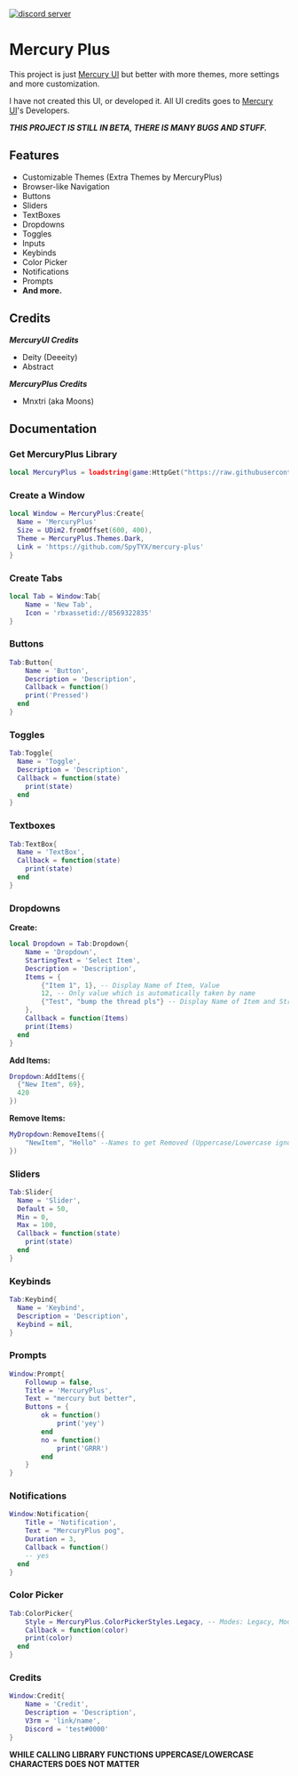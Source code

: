 [![discord server](https://cdn.discordapp.com/attachments/1063180819952324719/1069684390172577843/image.png)](https://discord.gg/jaunk8nhN5)


# Mercury Plus
This project is just [Mercury UI](https://github.com/deeeity/mercury-lib) but better with more themes, more settings and more customization.

I have not created this UI, or developed it. All UI credits goes to [Mercury UI](https://github.com/deeeity/mercury-lib)'s Developers.

***THIS PROJECT IS STILL IN BETA, THERE IS MANY BUGS AND STUFF.***

## Features
- Customizable Themes (Extra Themes by MercuryPlus)
- Browser-like Navigation
- Buttons
- Sliders
- TextBoxes
- Dropdowns
- Toggles
- Inputs
- Keybinds
- Color Picker
- Notifications
- Prompts
- **And more.**

## Credits

***MercuryUI Credits***
  - Deity (Deeeity)
  - Abstract

***MercuryPlus Credits***
  - Mnxtri (aka Moons)
  
## Documentation

### **Get MercuryPlus Library**
```lua
local MercuryPlus = loadstring(game:HttpGet("https://raw.githubusercontent.com/SpyTYX/mercury-plus/main/mercury-plus-beta.lua"))()
```

### **Create a Window**
```lua
local Window = MercuryPlus:Create{
  Name = 'MercuryPlus'
  Size = UDim2.fromOffset(600, 400),
  Theme = MercuryPlus.Themes.Dark,
  Link = 'https://github.com/SpyTYX/mercury-plus'
}
```

### **Create Tabs**
```lua
local Tab = Window:Tab{
	Name = 'New Tab',
	Icon = 'rbxassetid://8569322835'
}
```

### **Buttons**
```lua
Tab:Button{
	Name = 'Button',
	Description = 'Description',
	Callback = function() 
    print('Pressed')
  end
}
```

### **Toggles**
```lua
Tab:Toggle{
  Name = 'Toggle',
  Description = 'Description',
  Callback = function(state)
    print(state)
  end
}
```

### **Textboxes**
```lua
Tab:TextBox{
  Name = 'TextBox',
  Callback = function(state)
    print(state)
  end
}
```

### **Dropdowns**
**Create:**
```lua
local Dropdown = Tab:Dropdown{
	Name = 'Dropdown',
	StartingText = 'Select Item',
	Description = 'Description',
	Items = {
		{"Item 1", 1}, -- Display Name of Item, Value
		12,	-- Only value which is automatically taken by name
		{"Test", "bump the thread pls"} -- Display Name of Item and String Value
	},
	Callback = function(Items) 
    print(Items)
  end
}
```
**Add Items:**
```lua
Dropdown:AddItems({
  {"New Item", 69},
  420
})
```
**Remove Items:**
```lua
MyDropdown:RemoveItems({
	"NewItem", "Hello" --Names to get Removed (Uppercase/Lowercase ignored)
})
```

### **Sliders**
```lua
Tab:Slider{
  Name = 'Slider',
  Default = 50,
  Min = 0,
  Max = 100,
  Callback = function(state)
    print(state)
  end
}
```

### **Keybinds**
```lua
Tab:Keybind{
  Name = 'Keybind',
  Description = 'Description',
  Keybind = nil,
}
```

### **Prompts**
```lua
Window:Prompt{
	Followup = false,
	Title = 'MercuryPlus',
	Text = "mercury but better",
	Buttons = {
		ok = function()
			print('yey')
		end
		no = function()
			print('GRRR')
		end
	}
}
```

### **Notifications**
```lua
Window:Notification{
	Title = 'Notification',
	Text = "MercuryPlus pog",
	Duration = 3,
	Callback = function() 
    -- yes
  end
}
```

### **Color Picker**
```lua
Tab:ColorPicker{
	Style = MercuryPlus.ColorPickerStyles.Legacy, -- Modes: Legacy, Modern
	Callback = function(color) 
    print(color)
  end
}
```
### **Credits**
```lua
Window:Credit{
	Name = 'Credit',
	Description = 'Description',
	V3rm = 'link/name',
	Discord = 'test#0000'
}
```

**WHILE CALLING LIBRARY FUNCTIONS UPPERCASE/LOWERCASE CHARACTERS DOES NOT MATTER**
